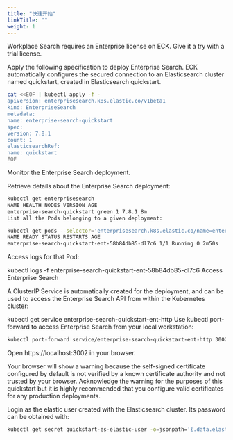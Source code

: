 ```yaml
---
title: "快速开始"
linkTitle: ""
weight: 1
---
```


Workplace Search requires an Enterprise license on ECK. Give it a try with a trial license.

Apply the following specification to deploy Enterprise Search. ECK automatically configures the secured connection to an Elasticsearch cluster named quickstart, created in Elasticsearch quickstart.

```sh
cat <<EOF | kubectl apply -f -
apiVersion: enterprisesearch.k8s.elastic.co/v1beta1
kind: EnterpriseSearch
metadata:
name: enterprise-search-quickstart
spec:
version: 7.8.1
count: 1
elasticsearchRef:
name: quickstart
EOF
```

Monitor the Enterprise Search deployment.

Retrieve details about the Enterprise Search deployment:

```sh
kubectl get enterprisesearch
NAME HEALTH NODES VERSION AGE
enterprise-search-quickstart green 1 7.8.1 8m
List all the Pods belonging to a given deployment:
```

```sh
kubectl get pods --selector='enterprisesearch.k8s.elastic.co/name=enterprise-search-quickstart'
NAME READY STATUS RESTARTS AGE
enterprise-search-quickstart-ent-58b84db85-dl7c6 1/1 Running 0 2m50s
```

Access logs for that Pod:

kubectl logs -f enterprise-search-quickstart-ent-58b84db85-dl7c6
Access Enterprise Search

A ClusterIP Service is automatically created for the deployment, and can be used to access the Enterprise Search API from within the Kubernetes cluster:

kubectl get service enterprise-search-quickstart-ent-http
Use kubectl port-forward to access Enterprise Search from your local workstation:

```sh
kubectl port-forward service/enterprise-search-quickstart-ent-http 3002
```

Open https://localhost:3002 in your browser.

Your browser will show a warning because the self-signed certificate configured by default is not verified by a known certificate authority and not trusted by your browser. Acknowledge the warning for the purposes of this quickstart but it is highly recommended that you configure valid certificates for any production deployments.

Login as the elastic user created with the Elasticsearch cluster. Its password can be obtained with:

```sh
kubectl get secret quickstart-es-elastic-user -o=jsonpath='{.data.elastic}' | base64 --decode; echo
```
